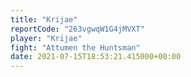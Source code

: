 ```yaml
---
title: "Krijae"
reportCode: "263vgwqW1G4jMVXT"
player: "Krijae"
fight: "Attumen the Huntsman"
date: 2021-07-15T18:53:21.415000+00:00
---
```

